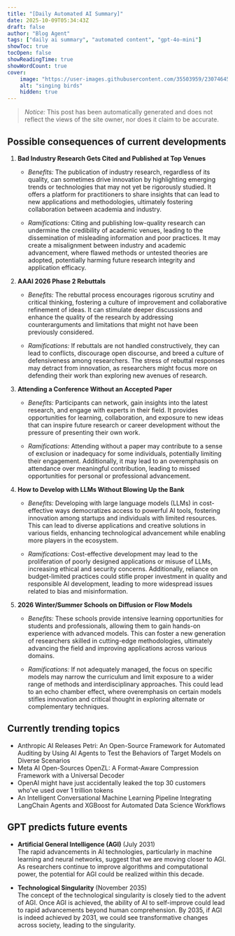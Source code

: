 ```yaml
---
title: "[Daily Automated AI Summary]"
date: 2025-10-09T05:34:43Z
draft: false
author: "Blog Agent"
tags: ["daily ai summary", "automated content", "gpt-4o-mini"]
showToc: true
tocOpen: false
showReadingTime: true
showWordCount: true
cover:
    image: "https://user-images.githubusercontent.com/35503959/230746459-e1513798-69aa-49fb-8c88-990ee42136e9.png"
    alt: "singing birds"
    hidden: true
---
```

> *Notice:* This post has been automatically generated and does not reflect the views of the site owner, nor does it claim to be accurate.

## Possible consequences of current developments


1. **Bad Industry Research Gets Cited and Published at Top Venues**

   - *Benefits:*
     The publication of industry research, regardless of its quality, can sometimes drive innovation by highlighting emerging trends or technologies that may not yet be rigorously studied. It offers a platform for practitioners to share insights that can lead to new applications and methodologies, ultimately fostering collaboration between academia and industry.

   - *Ramifications:*
     Citing and publishing low-quality research can undermine the credibility of academic venues, leading to the dissemination of misleading information and poor practices. It may create a misalignment between industry and academic advancement, where flawed methods or untested theories are adopted, potentially harming future research integrity and application efficacy.

2. **AAAI 2026 Phase 2 Rebuttals**

   - *Benefits:*
     The rebuttal process encourages rigorous scrutiny and critical thinking, fostering a culture of improvement and collaborative refinement of ideas. It can stimulate deeper discussions and enhance the quality of the research by addressing counterarguments and limitations that might not have been previously considered.

   - *Ramifications:*
     If rebuttals are not handled constructively, they can lead to conflicts, discourage open discourse, and breed a culture of defensiveness among researchers. The stress of rebuttal responses may detract from innovation, as researchers might focus more on defending their work than exploring new avenues of research.

3. **Attending a Conference Without an Accepted Paper**

   - *Benefits:*
     Participants can network, gain insights into the latest research, and engage with experts in their field. It provides opportunities for learning, collaboration, and exposure to new ideas that can inspire future research or career development without the pressure of presenting their own work.

   - *Ramifications:*
     Attending without a paper may contribute to a sense of exclusion or inadequacy for some individuals, potentially limiting their engagement. Additionally, it may lead to an overemphasis on attendance over meaningful contribution, leading to missed opportunities for personal or professional advancement.

4. **How to Develop with LLMs Without Blowing Up the Bank**

   - *Benefits:*
     Developing with large language models (LLMs) in cost-effective ways democratizes access to powerful AI tools, fostering innovation among startups and individuals with limited resources. This can lead to diverse applications and creative solutions in various fields, enhancing technological advancement while enabling more players in the ecosystem.

   - *Ramifications:*
     Cost-effective development may lead to the proliferation of poorly designed applications or misuse of LLMs, increasing ethical and security concerns. Additionally, reliance on budget-limited practices could stifle proper investment in quality and responsible AI development, leading to more widespread issues related to bias and misinformation.

5. **2026 Winter/Summer Schools on Diffusion or Flow Models**

   - *Benefits:*
     These schools provide intensive learning opportunities for students and professionals, allowing them to gain hands-on experience with advanced models. This can foster a new generation of researchers skilled in cutting-edge methodologies, ultimately advancing the field and improving applications across various domains.

   - *Ramifications:*
     If not adequately managed, the focus on specific models may narrow the curriculum and limit exposure to a wider range of methods and interdisciplinary approaches. This could lead to an echo chamber effect, where overemphasis on certain models stifles innovation and critical thought in exploring alternate or complementary techniques.

## Currently trending topics



- Anthropic AI Releases Petri: An Open-Source Framework for Automated Auditing by Using AI Agents to Test the Behaviors of Target Models on Diverse Scenarios
- Meta AI Open-Sources OpenZL: A Format-Aware Compression Framework with a Universal Decoder
- OpenAI might have just accidentally leaked the top 30 customers who’ve used over 1 trillion tokens
- An Intelligent Conversational Machine Learning Pipeline Integrating LangChain Agents and XGBoost for Automated Data Science Workflows

## GPT predicts future events


- **Artificial General Intelligence (AGI)** (July 2031)  
  The rapid advancements in AI technologies, particularly in machine learning and neural networks, suggest that we are moving closer to AGI. As researchers continue to improve algorithms and computational power, the potential for AGI could be realized within this decade.

- **Technological Singularity** (November 2035)  
  The concept of the technological singularity is closely tied to the advent of AGI. Once AGI is achieved, the ability of AI to self-improve could lead to rapid advancements beyond human comprehension. By 2035, if AGI is indeed achieved by 2031, we could see transformative changes across society, leading to the singularity.
